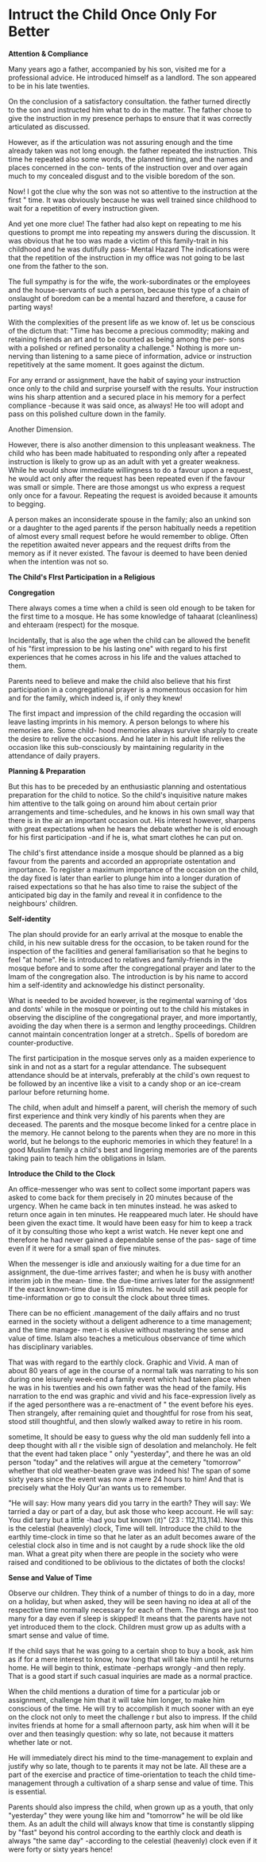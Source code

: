 Intruct the Child Once Only For Better
======================================

**Attention & Compliance**

Many years ago a father, accompanied by his son, visited me for a
professional advice. He introduced himself as a landlord. The son
appeared to be in his late twenties.

On the conclusion of a satisfactory consultation. the father turned
directly to the son and instructed him what to do in the matter. The
father chose to give the instruction in my presence perhaps to ensure
that it was correctly articulated as discussed.

However, as if the articulation was not assuring enough and the time
already taken was not long enough. the father repeated the instruction.
This time he repeated also some words, the planned timing, and the names
and places concerned in the con- tents of the instruction over and over
again much to my concealed disgust and to the visible boredom of the
son.

Now! I got the clue why the son was not so attentive to the instruction
at the first " time. It was obviously because he was well trained since
childhood to wait for a repetition of every instruction given.

And yet one more clue! The father had also kept on repeating to me his
questions to prompt me into repeating my answers during the discussion.
It was obvious that he too was made a victim of this family-trait in his
childhood and he was dutifully pass- Mental Hazard The indications were
that the repetition of the instruction in my office was not going to be
last one from the father to the son.

The full sympathy is for the wife, the work-subordinates or the
employees and the house-servants of such a person, because this type of
a chain of onslaught of boredom can be a mental hazard and therefore, a
cause for parting ways!

With the complexities of the present life as we know of. let us be
conscious of the dictum that: "Time has become a precious commodity;
making and retaining friends an art and to be counted as being among the
per- sons with a polished or refined personality a challenge." Nothing
is more un-nerving than listening to a same piece of information, advice
or instruction repetitively at the same moment. It goes against the
dictum.

For any errand or assignment, have the habit of saying your instruction
once only to the child and surprise yourself with the results. Your
instruction wins his sharp attention and a secured place in his memory
for a perfect compliance -because it was said once, as always! He too
will adopt and pass on this polished culture down in the family.

Another Dimension.

However, there is also another dimension to this unpleasant weakness.
The child who has been made habituated to responding only after a
repeated instruction is likely to grow up as an adult with yet a greater
weakness. While he would show immediate willingness to do a favour upon
a request, he would act only after the request has been repeated even if
the favour was small or simple. There are those amongst us who express a
request only once for a favour. Repeating the request is avoided because
it amounts to begging.

A person makes an inconsiderate spouse in the family; also an unkind
son or a daughter to the aged parents if the person habitually needs a
repetition of almost every small request before he would remember to
oblige. Often the repetition awaited never appears and the request
drifts from the memory as if it never existed. The favour is deemed to
have been denied when the intention was not so.


**The Child's FIrst Participation in a Religious**

**Congregation**

There always comes a time when a child is seen old enough to be taken
for the first time to a mosque. He has some knowledge of tahaarat
(cleanliness) and ehteraam (respect) for the mosque.

Incidentally, that is also the age when the child can be allowed the
benefit of his "first impression to be his lasting one" with regard to
his first experiences that he comes across in his life and the values
attached to them.

Parents need to believe and make the child also believe that his first
participation in a congregational prayer is a momentous occasion for him
and for the family, which indeed is, if only they knew!

The first impact and impression of the child regarding the occasion
will leave lasting imprints in his memory. A person belongs to where his
memories are. Some child- hood memories always survive sharply to create
the desire to relive the occasions. And he later in his adult life
relives the occasion like this sub-consciously by maintaining regularity
in the attendance of daily prayers.

**Planning & Preparation**

But this has to be preceded by an enthusiastic planning and
ostentatious preparation for the child to notice. So the child's
inquisitive nature makes him attentive to the talk going on around him
about certain prior arrangements and time-schedules, and he knows in his
own small way that there is in the air an important occasion out. His
interest however, sharpens with great expectations when he hears the
debate whether he is old enough for his first participation -and if he
is, what smart clothes he can put on.

The child's first attendance inside a mosque should be planned as a big
favour from the parents and accorded an appropriate ostentation and
importance. To register a maximum importance of the occasion on the
child, the day fixed is later than earlier to plunge him into a longer
duration of raised expectations so that he has also time to raise the
subject of the anticipated big day in the family and reveal it in
confidence to the neighbours' children.

**Self-identity**

The plan should provide for an early arrival at the mosque to enable
the child, in his new suitable dress for the occasion, to be taken round
for the inspection of the facilities and general familiarisation so that
he begins to feel "at home". He is introduced to relatives and
family-friends in the mosque before and to some after the congregational
prayer and later to the Imam of the congregation also. The introduction
is by his name to accord him a self-identity and acknowledge his
distinct personality.

What is needed to be avoided however, is the regimental warning of 'dos
and donts' while in the mosque or pointing out to the child his mistakes
in observing the discipline of the congregational prayer, and more
importantly, avoiding the day when there is a sermon and lengthy
proceedings. Children cannot maintain concentration longer at a
stretch.. Spells of boredom are counter-productive.

The first participation in the mosque serves only as a maiden
experience to sink in and not as a start for a regular attendance. The
subsequent attendance should be at intervals, preferably at the child's
own request to be followed by an incentive like a visit to a candy shop
or an ice-cream parlour before returning home.

The child, when adult and himself a parent, will cherish the memory of
such first experience and think very kindly of his parents when they are
deceased. The parents and the mosque become linked for a centre place in
the memory. He cannot belong to the parents when they are no more in
this world, but he belongs to the euphoric memories in which they
feature! In a good Muslim family a child's best and lingering memories
are of the parents taking pain to teach him the obligations in Islam.

**Introduce the Child to the Clock**

An office-messenger who was sent to collect some important papers was
asked to come back for them precisely in 20 minutes because of the
urgency. When he came back in ten minutes instead. he was asked to
return once again in ten minutes. He reappeared much later. He should
have been given the exact time. It would have been easy for him to keep
a track of it by consulting those who kept a wrist watch. He never kept
one and therefore he had never gained a dependable sense of the pas-
sage of time even if it were for a small span of five minutes.

When the messenger is idle and anxiously waiting for a due time for an
assignment, the due-time arrives faster; and when he is busy with
another interim job in the mean- time. the due-time arrives later for
the assignment! If the exact known-time due is in 15 minutes. he would
still ask people for time-information or go to consult the clock about
three times.

There can be no efficient .management of the daily affairs and no trust
earned in the society without a deligent adherence to a time management;
and the time manage- men-t is elusive without mastering the sense and
value of time. Islam also teaches a meticulous observance of time which
has disciplinary variables.

That was with regard to the earthly clock.
Graphic and Vivid. A man of about 80 years of age in the course of a
normal talk was narrating to his son during one leisurely week-end a
family event which had taken place when he was in his twenties and his
own father was the head of the family. His narration to the end was
graphic and vivid and his face-expression lively as if the aged
personthere was a re-enactment of " the event before his eyes. Then
strangely, after remaining quiet and thoughtful for rose from his seat,
stood still thoughtful, and then slowly walked away to retire in his
room.

sometime, It should be easy to guess why the old man suddenly fell into
a deep thought with all r the visible sign of desolation and melancholy.
He felt that the event had taken place " only "yesterday", and there he
was an old person "today" and the relatives will argue at the cemetery
"tomorrow" whether that old weather-beaten grave was indeed his! The
span of some sixty years since the event was now a mere 24 hours to him!
And that is precisely what the Holy Qur'an wants us to remember.

"He will say: How many years did you tarry in the earth? They will say:
We tarried a day or part of a day, but ask those who keep account. He
will say: You did tarry but a little -had you but known (it)" (23 :
112,113,114). Now this is the celestial (heavenly) clock, Time will
tell. Introduce the child to the earthly time-clock in time so that he
later as an adult becomes aware of the celestial clock also in time and
is not caught by a rude shock like the old man. What a great pity when
there are people in the society who were raised and conditioned to be
oblivious to the dictates of both the clocks!

**Sense and Value of Time**

Observe our children. They think of a number of things to do in a day,
more on a holiday, but when asked, they will be seen having no idea at
all of the respective time normally necessary for each of them. The
things are just too many for a day even if sleep is skipped! It means
that the parents have not yet introduced them to the clock. Children
must grow up as adults with a smart sense and value of time.

If the child says that he was going to a certain shop to buy a book,
ask him as if for a mere interest to know, how long that will take him
until he returns home. He will begin to think, estimate -perhaps
wrongly -and then reply. That is a good start if such casual inquiries
are made as a normal practice.

When the child mentions a duration of time for a particular job or
assignment, challenge him that it will take him longer, to make him
conscious of the time. He will try to accomplish it much sooner with an
eye on the clock not only to meet the challenge r but also to impress.
If the child invites friends at home for a small afternoon party, ask
him when will it be over and then teasingly question: why so late, not
because it matters whether late or not.

He will immediately direct his mind to the time-management to explain
and justify why so late, though to te parents it may not be late. All
these are a part of the exercise and practice of time-orientation to
teach the child time-management through a cultivation of a sharp sense
and value of time. This is essential.

Parents should also impress the child, when grown up as a youth, that
only "yesterday" they were young like him and "tomorrow" he will be old
like them. As an adult the child will always know that time is
constantly slipping by "fast" beyond his control according to the
earthly clock and death is always "the same day" -according to the
celestial (heavenly) clock even if it were forty or sixty years hence!



